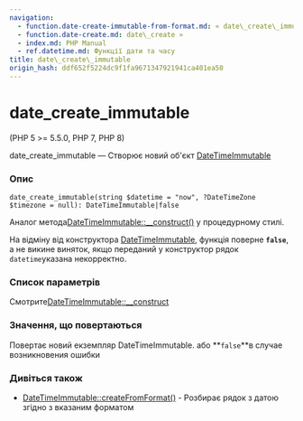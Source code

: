 ```yaml
---
navigation:
  - function.date-create-immutable-from-format.md: « date\_create\_immutable\_from\_format
  - function.date-create.md: date\_create »
  - index.md: PHP Manual
  - ref.datetime.md: Функції дати та часу
title: date\_create\_immutable
origin_hash: ddf652f5224dc9f1fa9671347921941ca401ea50
---
```

# date\_create\_immutable

(PHP 5 >= 5.5.0, PHP 7, PHP 8)

date\_create\_immutable — Створює новий об'єкт [DateTimeImmutable](class.datetimeimmutable.md)

### Опис

```methodsynopsis
date_create_immutable(string $datetime = "now", ?DateTimeZone $timezone = null): DateTimeImmutable|false
```

Аналог метода[DateTimeImmutable::\_\_construct()](datetimeimmutable.construct.md) у процедурному стилі.

На відміну від конструктора [DateTimeImmutable](class.datetimeimmutable.md), функція поверне **`false`**, а не викине виняток, якщо переданий у конструктор рядок `datetime`указана некорректно.

### Список параметрів

Смотрите[DateTimeImmutable::\_\_construct](datetimeimmutable.construct.md)

### Значення, що повертаються

Повертає новий екземпляр DateTimeImmutable. або \*\*`false`\*\*в случае возникновения ошибки

### Дивіться також

-   [DateTimeImmutable::createFromFormat()](datetimeimmutable.createfromformat.md) \- Розбирає рядок з датою згідно з вказаним форматом
